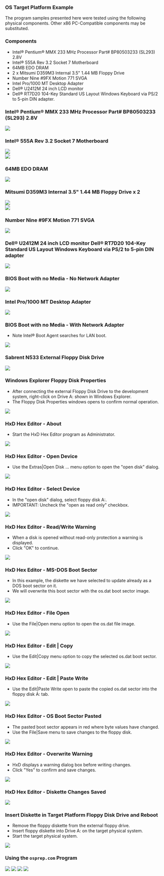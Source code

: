 ### OS Target Platform Example
The program samples presented here were tested using the following physical components. Other x86 PC-Compatible components may be substituted.
### Components
- Intel:registered: Pentium:registered: MMX 233 MHz Processor Part# BP80503233 (SL293) 2.8V
- Intel:registered: 555A Rev 3.2 Socket 7 Motherboard
- 64MB EDO DRAM
- 2 x Mitsumi D359M3 Internal 3.5" 1.44 MB Floppy Drive
- Number Nine #9FX Motion 771 SVGA
- Intel Pro/1000 MT Desktop Adapter
- Dell:registered: U2412M 24 inch LCD monitor
- Dell:registered: RT7D20 104-Key Standard US Layout Windows Keyboard via PS/2 to 5-pin DIN adapter.
### Intel:registered: Pentium:registered: MMX 233 MHz Processor Part# BP80503233 (SL293) 2.8V
<img src="../images/os001_Pentium_001.jpg"/>

### Intel:registered: 555A Rev 3.2 Socket 7 Motherboard
<img src="../images/os001_Intel555A_001.jpg"/><br>
<img src="../images/os001_Intel555A_002.jpg"/>

### 64MB EDO DRAM
<img src="../images/os001_64MB_EDO_DRAM_001.jpg"/>

### Mitsumi D359M3 Internal 3.5" 1.44 MB Floppy Drive x 2
<img src="../images/os001_MitsumiD359M3_Front_001.jpg"/><br>
<img src="../images/os001_MitsumiD359M3_Back_001.jpg"/>

### Number Nine #9FX Motion 771 SVGA
<img src="../images/os001_NumberNine_9FX_Motion771_001.jpg"/>

### Dell:registered: U2412M 24 inch LCD monitor  Dell:registered: RT7D20 104-Key Standard US Layout Windows Keyboard  via PS/2 to 5-pin DIN adapter
<img src="../images/os001_DellMonitor_U2412M_001.jpg"/>

### BIOS Boot with no Media - No Network Adapter
<img src="../images/os001_BIOS_002.jpg"/>

### Intel Pro/1000 MT Desktop Adapter
<img src="../images/intel_82540_001.jpg"/>

### BIOS Boot with no Media - With Network Adapter
- Note Intel:registered: Boot Agent searches for LAN boot.

<img src="../images/boot_pci_devices_001.jpg"/>

### Sabrent N533 External Floppy Disk Drive
<img src="../images/os001_SabrentN533_001.jpg"/>

### Windows Explorer Floppy Disk Properties
- After connecting the external Floppy Disk Drive to the development system, right-click on Drive A: shown in Windows Explorer.
- The Floppy Disk Properties windows opens to confirm normal operation.

<img src="../images/os001_WindowsExplorer_FloppyDiskProperties_001.PNG"/>

### HxD Hex Editor - About
- Start the HxD Hex Editor program as Administrator.

<img src="../images/os001_HxD_001_About.PNG"/>

### HxD Hex Editor - Open Device
- Use the Extras|Open Disk ... menu option to open the "open disk" dialog.

<img src="../images/os001_HxD_002_OpenDevice.PNG"/>

### HxD Hex Editor - Select Device
- In the "open disk" dialog, select floppy disk A:.
- IMPORTANT: Uncheck the "open as read only" checkbox.

<img src="../images/os001_HxD_003_SelectDevice.PNG"/>

### HxD Hex Editor - Read/Write Warning
- When a disk is opened without read-only protection a warning is displayed.
- Click "OK" to continue.

<img src="../images/os001_HxD_004_ReadWriteWarning.PNG"/>

### HxD Hex Editor - MS-DOS Boot Sector
- In this example, the diskette we have selected to update already as a DOS boot sector on it.
- We will overwrite this boot sector with the os.dat boot sector image.

<img src="../images/os001_HxD_005_MSDOSBootSector.PNG"/>

### HxD Hex Editor - File Open
- Use the File|Open menu option to open the os.dat file image.

<img src="../images/os001_HxD_008_OSBootSector.PNG"/>

### HxD Hex Editor - Edit | Copy
- Use the Edit|Copy menu option to copy the selected os.dat boot sector.

<img src="../images/os001_HxD_009_EditCopy.PNG"/>

### HxD Hex Editor - Edit | Paste Write
- Use the Edit|Paste Write open to paste the copied os.dat sector into the floppy disk A: tab.

<img src="../images/os001_HxD_010_EditPasteWrite.PNG"/>

### HxD Hex Editor - OS Boot Sector Pasted
- The pasted boot sector appears in red where byte values have changed.
- Use the File|Save menu to save changes to the floppy disk.

<img src="../images/os001_HxD_012_EditPaste.PNG"/>

### HxD Hex Editor - Overwrite Warning
- HxD displays a warning dialog box before writing changes.
- Click "Yes" to confirm and save changes.

<img src="../images/os001_HxD_011_WarningOverwrite.PNG"/>

### HxD Hex Editor - Diskette Changes Saved
<img src="../images/os001_HxD_013_BootSectorUpdated.PNG"/>

### Insert Diskette in Target Platform Floppy Disk Drive and Reboot
- Remove the floppy diskette from the external floppy drive.
- Insert floppy diskette into Drive A: on the target physical system.
- Start the target physical system.

<img src="../images/os_phys_boot_001.jpg"/>

### Using the ```osprep.com``` Program

<img src="../images/os003_osprep_001.jpg"/>

<img src="../images/os003_osprep_002.jpg"/>

<img src="../images/os003_osprep_003.jpg"/>

<img src="../images/os003_osprep_004.jpg"/>
